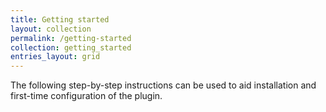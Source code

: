 ```yaml
---
title: Getting started
layout: collection
permalink: /getting-started
collection: getting_started
entries_layout: grid
---
```


The following step-by-step instructions can be used to aid installation and first-time configuration of the plugin.